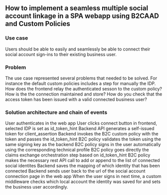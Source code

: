 ## How to implement a seamless multiple social account linkage in a SPA webapp using B2CAAD and Custom Policies

### Use case
Users should be able to easily and seamlessly be able to connect their social account sign-ins to their existing business user.

### Problem
The use case represented several problems that needed to be solved. For instance the default custom policies includes a step for manually the IDP. How does the frontend relay the authenticated sesson to the custom policy? How is the the connection maintained and store? How do you check that the access token has been issued with a valid connected business user?

### Solution architecture and chain of events
User authenticates in the web app
User clicks connect button in frontend, selected IDP is set as id_token_hint
Backend API generates a self-issued token for client_assertion
Backend invokes the B2C custom policy with the token and passes the id_token_hint
B2C policy validates the token using the same signing key as the backend
B2C policy signs in the user automatically using the corresponding technical profile
B2C policy goes directly the claims exchange orchestration step based on id_token_hint
B2C policy makes the necessary rest API call to add or append to the list of connected social identites
Backend saves the mapping of which identity that has been connected 
Backend sends user back to the url of the social account connection page in the web app
When the user signs in next time, a custom middleware checks which local account the identity was saved for and sets the business user accordingly.
